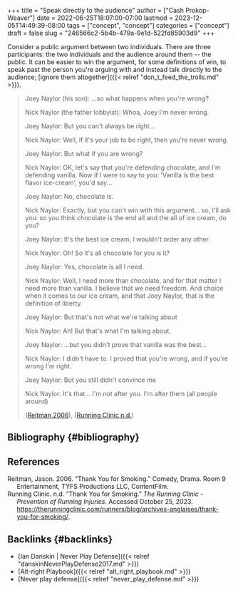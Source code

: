 +++
title = "Speak directly to the audience"
author = ["Cash Prokop-Weaver"]
date = 2022-06-25T18:07:00-07:00
lastmod = 2023-12-05T14:49:39-08:00
tags = ["concept", "concept"]
categories = ["concept"]
draft = false
slug = "246566c2-5b4b-479a-9e1d-522fd85903d9"
+++

Consider a public argument between two individuals. There are three participants: the two individuals and the audience around them -- the public. It can be easier to win the argument, for some definitions of win, to speak past the person you're arguing with and instead talk directly to the audience; [ignore them altogether]({{< relref "don_t_feed_the_trolls.md" >}}).

> Joey Naylor (his son): ...so what happens when you're wrong?
>
> Nick Naylor (the father lobbyist): Whoa, Joey I'm never wrong.
>
> Joey Naylor: But you can't always be right...
>
> Nick Naylor: Well, if it's your job to be right, then you're never wrong
>
> Joey Naylor: But what if you are wrong?
>
> Nick Naylor: OK, let's say that you're defending chocolate, and I'm defending vanilla. Now if I were to say to you: 'Vanilla is the best flavor ice-cream', you'd say...
>
> Joey Naylor: No, chocolate is.
>
> Nick Naylor: Exactly, but you can't win with this argument... so, I'll ask you: so you think chocolate is the end all and the all of ice cream, do you?
>
> Joey Naylor: It's the best ice cream, I wouldn't order any other.
>
> Nick Naylor: Oh! So it's all chocolate for you is it?
>
> Joey Naylor: Yes, chocolate is all I need.
>
> Nick Naylor: Well, I need more than chocolate, and for that matter I need more than vanilla. I believe that we need freedom. And choice when it comes to our ice cream, and that Joey Naylor, that is the definition of liberty.
>
> Joey Naylor: But that's not what we're talking about
>
> Nick Naylor: Ah! But that's what I'm talking about.
>
> Joey Naylor: ...but you didn't prove that vanilla was the best...
>
> Nick Naylor: I didn't have to. I proved that you're wrong, and if you're wrong I'm right.
>
> Joey Naylor: But you still didn't convince me
>
> Nick Naylor: It's that… I'm not after you. I'm after them (all people around)
>
> (<a href="#citeproc_bib_item_1">Reitman 2006</a>), (<a href="#citeproc_bib_item_2">Running Clinic n.d.</a>)


## Bibliography {#bibliography}

## References

<style>.csl-entry{text-indent: -1.5em; margin-left: 1.5em;}</style><div class="csl-bib-body">
  <div class="csl-entry"><a id="citeproc_bib_item_1"></a>Reitman, Jason. 2006. “Thank You for Smoking.” Comedy, Drama. Room 9 Entertainment, TYFS Productions LLC, ContentFilm.</div>
  <div class="csl-entry"><a id="citeproc_bib_item_2"></a>Running Clinic. n.d. “Thank You for Smoking.” <i>The Running Clinic - Prevention of Running Injuries</i>. Accessed October 25, 2023. <a href="https://therunningclinic.com/runners/blog/archives-anglaises/thank-you-for-smoking/">https://therunningclinic.com/runners/blog/archives-anglaises/thank-you-for-smoking/</a>.</div>
</div>


## Backlinks {#backlinks}

-   [Ian Danskin | Never Play Defense]({{< relref "danskinNeverPlayDefense2017.md" >}})
-   [Alt-right Playbook]({{< relref "alt_right_playbook.md" >}})
-   [Never play defense]({{< relref "never_play_defense.md" >}})
